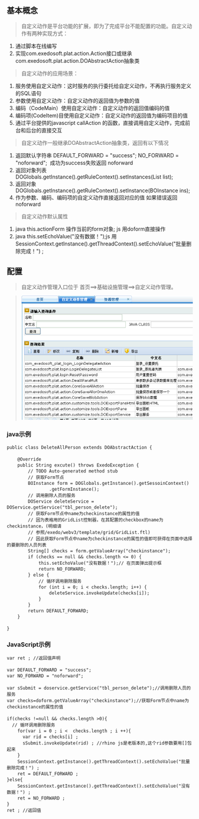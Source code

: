 ## 基本概念 ##

> 自定义动作是平台功能的扩展，即为了完成平台不能配置的功能。自定义动作有两种实现方式：

  1. 通过脚本在线编写
  1. 实现com.exedosoft.plat.action.Action接口或继承com.exedosoft.plat.action.DOAbstractAction抽象类

> 自定义动作的应用场景：

  1. 服务使用自定义动作：这时服务的执行委托给自定义动作，不再执行服务定义的SQL语句
  1. 参数使用自定义动作：自定义动作的返回值为参数的值
  1. 编码（CodeMain）使用自定义动作：自定义动作的返回值编码的值
  1. 编码项(CodeItem)目使用自定义动作：自定义动作的返回值为编码项目的值
  1. 通过平台提供的javascript callAction 的函数，直接调用自定义动作，完成前台和后台的直接交互

> 自定义动作一般继承DOAbstractAction抽象类，返回有以下情况

  1. 返回默认字符串 	 DEFAULT_FORWARD = "success"; NO_FORWARD = "noforward";  成功为success失败返回 noforward
  1. 返回对象列表  DOGlobals.getInstance().getRuleContext().setInstances(List<BOInstance> list);
  1. 返回对象 DOGlobals.getInstance().getRuleContext().setInstance(BOInstance ins); 
  1. 作为参数、编码、编码项的自定义动作直接返回对应的值 如果错误返回noforward
  
> 自定义动作默认属性

  1. java this.actionForm 操作当前的form对象;  js 用doform直接操作
  1. java this.setEchoValue("没有数据！");js 用 SessionContext.getInstance().getThreadContext().setEchoValue("批量删除完成！") ;
  
  

## 配置 ##

> 自定义动作管理入口位于 首页==>基础设施管理==>自定义动作管理。


> ![imgs/action_config.png](imgs/action_config.png)

### java示例 ###
```
public class DeleteAllPerson extends DOAbstractAction {

	@Override
	public String excute() throws ExedoException {
		// TODO Auto-generated method stub
		// 获取Form节点
		BOInstance form = DOGlobals.getInstance().getSessoinContext()
				.getFormInstance();
		// 调用删除人员的服务
		DOService deleteService = DOService.getService("tbl_person_delete");
		// 获取Form节点中name为checkinstance的属性的值
		// 因为表格用的GridList控制器，在其配置的checkbox的name为checkinstance，(明细请
		// 参照/exedo/webv3/template/grid/GridList.ftl)
		// 因此获取Form节点中name为checkinstance的属性的值即可获得在页面中选择的要删除的人员列表
		String[] checks = form.getValueArray("checkinstance");
		if (checks == null && checks.length <= 0) {
			this.setEchoValue("没有数据！");// 在页面弹出提示框
			return NO_FORWARD;
		} else {
			// 循环调用删除服务
			for (int i = 0; i < checks.length; i++) {
				deleteService.invokeUpdate(checks[i]);
			}
		}
		return DEFAULT_FORWARD;
	}

}
```

### JavaScript示例 ###
```
var ret ; //返回值声明

var DEFAULT_FORWARD = "success";
var NO_FORWARD = "noforward";

var sSubmit = doservice.getService("tbl_person_delete");//调用删除人员的服务
var checks=doform.getValueArray("checkinstance");//获取Form节点中name为checkinstance的属性的值

if(checks !=null && checks.length >0){
  // 循环调用删除服务
    for(var i = 0 ; i <  checks.length ; i ++){
      var rid = checks[i] ;
      sSubmit.invokeUpdate(rid) ; //rhino js是老版本的,这个rid参数要用[]包起来
    }
    SessionContext.getInstance().getThreadContext().setEchoValue("批量删除完成！") ;
    ret = DEFAULT_FORWARD ;
}else{
    SessionContext.getInstance().getThreadContext().setEchoValue("没有数据！") ;
    ret = NO_FORWARD ;
}
ret ; //返回值 
```
